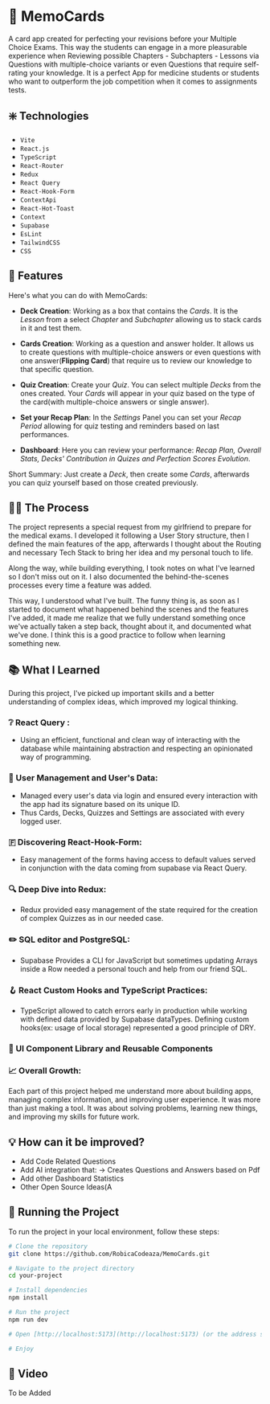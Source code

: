 # 🎴 MemoCards

A card app created for perfecting your revisions before your Multiple Choice Exams. This way the students can engage in a more pleasurable experience when Reviewing possible Chapters - Subchapters - Lessons via Questions with multiple-choice variants or even Questions that require self-rating your knowledge. It is a perfect App for medicine students or students who want to outperform the job competition when it comes to assignments tests.



## ❇️ Technologies

- `Vite`
- `React.js`
- `TypeScript`
- `React-Router`
- `Redux`
- `React Query`
- `React-Hook-Form`
- `ContextApi`
- `React-Hot-Toast`
- `Context`
- `Supabase`
- `EsLint`
- `TailwindCSS`
- `CSS`



## 💎 Features

Here's what you can do with MemoCards:

- **Deck Creation**: Working as a box that contains the *Cards*. It is the *Lesson* from a select *Chapter* and *Subchapter* allowing us to stack cards in it and test them. 

- **Cards Creation**: Working as a question and answer holder. It allows us to create questions with multiple-choice answers or even questions with one answer(**Flipping Card**) that require us to review our knowledge to that specific question. 

- **Quiz Creation**: Create your *Quiz*. You can select multiple *Decks* from the ones created. Your *Cards* will appear in your quiz based on the type of the card(with multiple-choice answers or single answer).

- **Set your Recap Plan**: In the *Settings* Panel you can set your *Recap Period* allowing for quiz testing and reminders based on last performances.

- **Dashboard**: Here you can review your performance: *Recap Plan, Overall Stats, Decks' Contribution in Quizes and Perfection Scores Evolution*. 

Short Summary: Just create a *Deck*, then create some *Cards*, afterwards you can quiz yourself based on those created previously.


  
## 🧑‍🍳 The Process

The project represents a special request from my girlfriend  to prepare for the medical exams. 
I developed it following a User Story structure, then I defined the main features of the app, afterwards I thought about the Routing and necessary Tech Stack to bring her idea and my personal touch to life.

Along the way, while building everything, I took notes on what I've learned so I don't miss out on it. I also documented the behind-the-scenes processes every time a feature was added.

This way, I understood what I've built. The funny thing is, as soon as I started to document what happened behind the scenes and the features I've added, it made me realize that we fully understand something once we've actually taken a step back, thought about it, and documented what we've done. I think this is a good practice to follow when learning something new.



## 📚 What I Learned

During this project, I've picked up important skills and a better understanding of complex ideas, which improved my logical thinking.

### ❔ React Query :

- Using an efficient, functional and clean way of interacting with the database while maintaining abstraction and respecting an opinionated way of programming.

### 👤 User Management and User's Data:

- Managed every user's data via login and ensured every interaction with the app had its signature based on its unique ID.
- Thus Cards, Decks, Quizzes and Settings are associated with every logged user.

### 🇫 Discovering React-Hook-Form:

- Easy management of the forms having access to default values served in conjunction with the data coming from supabase via React Query.

### 🔍 Deep Dive into Redux:

- Redux provided easy management of the state required for the creation of complex Quizzes as in our needed case.

### ✏️ SQL editor and PostgreSQL:

- Supabase Provides a CLI for JavaScript but sometimes updating Arrays inside a Row needed a personal touch and help from our friend SQL.

### 🪝 React Custom Hooks and TypeScript Practices:

- TypeScript allowed to catch errors early in production while working with defined data provided by Supabase dataTypes. Defining custom hooks(ex: usage of local storage) represented a good principle of DRY.

### 🏰 UI Component Library and Reusable Components

### 📈 Overall Growth:

Each part of this project helped me understand more about building apps, managing complex information, and improving user experience. It was more than just making a tool. It was about solving problems, learning new things, and improving my skills for future work.



## 💡 How can it be improved?

- Add Code Related Questions
- Add AI integration that:
  -> Creates Questions and Answers based on Pdf
- Add other Dashboard Statistics
- Other Open Source Ideas(A


## 🏃 Running the Project

To run the project in your local environment, follow these steps:

```bash
# Clone the repository
git clone https://github.com/RobicaCodeaza/MemoCards.git

# Navigate to the project directory
cd your-project

# Install dependencies
npm install

# Run the project
npm run dev

# Open [http://localhost:5173](http://localhost:5173) (or the address shown in your console) in your web browser to view the app.

# Enjoy
```


## 🍿 Video

To be Added

